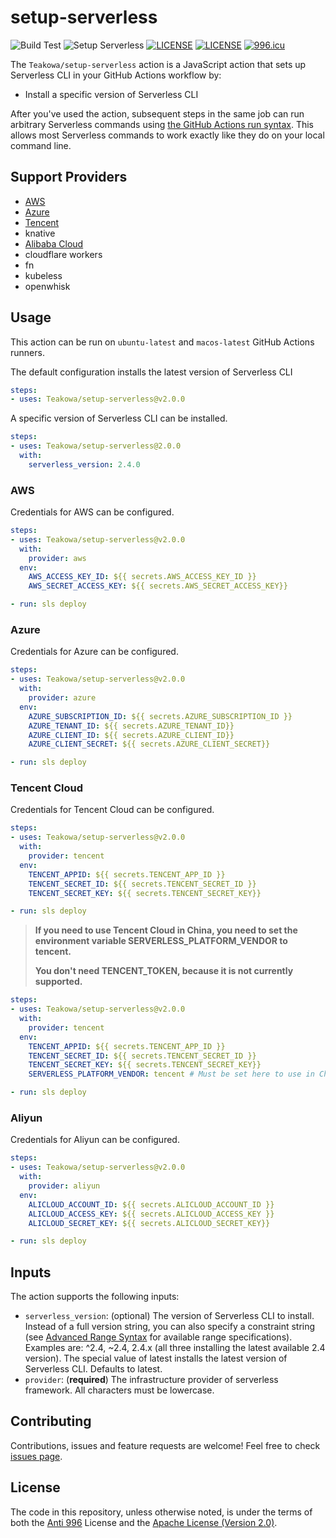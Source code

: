 # setup-serverless

![Build Test](https://github.com/Teakowa/setup-serverless/workflows/Build%20Test/badge.svg)
![Setup Serverless](https://github.com/Teakowa/setup-serverless/workflows/Setup%20Serverless/badge.svg)
[![LICENSE](https://img.shields.io/badge/License-Apache--2.0-green.svg?style=flat-square)](LICENSE)
[![LICENSE](https://img.shields.io/badge/License-Anti%20996-blue.svg?style=flat-square)](https://github.com/996icu/996.ICU/blob/master/LICENSE)
[![996.icu](https://img.shields.io/badge/Link-996.icu-red.svg?style=flat-square)](https://996.icu)

The `Teakowa/setup-serverless` action is a JavaScript action that sets up Serverless CLI  in your GitHub Actions workflow by:

- Install a specific version of Serverless CLI

After you've used the action, subsequent steps in the same job can run arbitrary Serverless commands using [the GitHub Actions run syntax](https://help.github.com/en/actions/reference/workflow-syntax-for-github-actions#jobsjob_idstepsrun). This allows most Serverless commands to work exactly like they do on your local command line.

## Support Providers

- [AWS](#aws)
- [Azure](#azure)
- [Tencent](#tencent-cloud)
- knative
- [Alibaba Cloud](#aliyun)
- cloudflare workers
- fn
- kubeless
- openwhisk

## Usage

This action can be run on `ubuntu-latest` and `macos-latest` GitHub Actions runners.

The default configuration installs the latest version of Serverless CLI

```yaml
steps:
- uses: Teakowa/setup-serverless@v2.0.0
```

A specific version of Serverless CLI can be installed.

```yaml
steps:
- uses: Teakowa/setup-serverless@2.0.0
  with:
    serverless_version: 2.4.0
```

### AWS

Credentials for AWS can be configured.

```yaml
steps:
- uses: Teakowa/setup-serverless@v2.0.0
  with:
    provider: aws
  env:
    AWS_ACCESS_KEY_ID: ${{ secrets.AWS_ACCESS_KEY_ID }}
    AWS_SECRET_ACCESS_KEY: ${{ secrets.AWS_SECRET_ACCESS_KEY}}

- run: sls deploy
```

### Azure

Credentials for Azure can be configured.

```yaml
steps:
- uses: Teakowa/setup-serverless@v2.0.0
  with:
    provider: azure
  env:
    AZURE_SUBSCRIPTION_ID: ${{ secrets.AZURE_SUBSCRIPTION_ID }}
    AZURE_TENANT_ID: ${{ secrets.AZURE_TENANT_ID}}
    AZURE_CLIENT_ID: ${{ secrets.AZURE_CLIENT_ID}}
    AZURE_CLIENT_SECRET: ${{ secrets.AZURE_CLIENT_SECRET}}

- run: sls deploy
```

### Tencent Cloud

Credentials for Tencent Cloud can be configured.

```yaml
steps:
- uses: Teakowa/setup-serverless@v2.0.0
  with:
    provider: tencent
  env:
    TENCENT_APPID: ${{ secrets.TENCENT_APP_ID }}
    TENCENT_SECRET_ID: ${{ secrets.TENCENT_SECRET_ID }}
    TENCENT_SECRET_KEY: ${{ secrets.TENCENT_SECRET_KEY}}

- run: sls deploy
```

> **If you need to use Tencent Cloud in China, you need to set the environment variable SERVERLESS_PLATFORM_VENDOR to tencent.**
> 
> **You don't need TENCENT_TOKEN, because it is not currently supported.**

```yaml
steps:
- uses: Teakowa/setup-serverless@v2.0.0
  with:
    provider: tencent
  env:
    TENCENT_APPID: ${{ secrets.TENCENT_APP_ID }}
    TENCENT_SECRET_ID: ${{ secrets.TENCENT_SECRET_ID }}
    TENCENT_SECRET_KEY: ${{ secrets.TENCENT_SECRET_KEY}}
    SERVERLESS_PLATFORM_VENDOR: tencent # Must be set here to use in China

- run: sls deploy
```

### Aliyun

Credentials for Aliyun can be configured.

```yaml
steps:
- uses: Teakowa/setup-serverless@v2.0.0
  with:
    provider: aliyun
  env:
    ALICLOUD_ACCOUNT_ID: ${{ secrets.ALICLOUD_ACCOUNT_ID }}
    ALICLOUD_ACCESS_KEY: ${{ secrets.ALICLOUD_ACCESS_KEY }}
    ALICLOUD_SECRET_KEY: ${{ secrets.ALICLOUD_SECRET_KEY}}

- run: sls deploy
```

## Inputs

The action supports the following inputs:

- `serverless_version`: (optional) The version of Serverless CLI to install. Instead of a full version string, you can also specify a constraint string (see [Advanced Range Syntax](https://www.npmjs.com/package/semver#advanced-range-syntax) for available range specifications). Examples are: ^2.4, ~2.4, 2.4.x (all three installing the latest available 2.4 version). The special value of latest installs the latest version of Serverless CLI. Defaults to latest.
- `provider`: (**required**) The infrastructure provider of serverless framework. All characters must be lowercase.

## Contributing
Contributions, issues and feature requests are welcome!
Feel free to check [issues page](https://github.com/Teakowa/setup-serverless/issues).



## License

The code in this repository, unless otherwise noted, is under the terms of both the [Anti 996](./LICENSE-ANTI996) License and the [Apache License (Version 2.0)](./LICENSE-APACHE).
